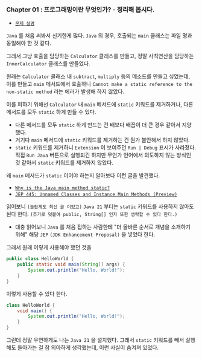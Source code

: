
### Chapter 01 : 프로그래밍이란 무엇인가? - 정리해 봅시다.

- [`문제 설명`](./README.md)

`Java` 를 처음 써봐서 신기한게 많다. `Java` 의 경우, 호출되는 `main` 클래스는 파일 명과 동일해야 한 것 같다.

그래서 그냥 호출을 담당하는 `Calculator` 클래스를 만들고, 정말 사칙연산을 담당하는 `InnerCalculator` 클래스를 만들었다.

원래는 `Calculator` 클래스 내 `subtract`, `multiply` 등의 메소드를 만들고 싶었는데, 이를 만들고 `main` 메서드에서 호출하니 `Cannot make a static reference to the non-static method` 라는 에러가 발생해 하지 않았다.

이를 피하기 위해선 `Calculator` 내 `main` 메서드에 `static` 키워드를 제거하거나, 다른 메서드를 모두 `static` 하게 만들 수 있다.
- 다른 메서드를 모두 `static` 하게 만드는 건 배보다 배꼽이 더 큰 경우 같아서 지양했다.
- 거기다 `main` 메서드에 `static` 키워드를 제거하는 건 뭔가 불안해서 하지 않았다.
- `static` 키워드를 제거하니 `Extension` 이 보여주던 `Run | Debug` 표시가 사라졌다. 직접 `Run Java` 버튼으로 실행되긴 하지만 무언가 언어에서 의도하지 않는 방식인 것 같아서 `static` 키워드를 제거하지 않았다.

왜 `main` 메서드가 `static` 이어야 하는지 알아보다 이런 글을 발견했다.
- [`Why is the Java main method static?`](https://stackoverflow.com/questions/146576/why-is-the-java-main-method-static?page=1&tab=scoredesc#tab-top)
- [`JEP 445: Unnamed Classes and Instance Main Methods (Preview)`](https://openjdk.org/jeps/445)

읽어보니 `(놀랍게도 최신 글 이었고)` `Java 21` 부터는 `static` 키워드를 사용하지 않아도 된다 한다. `(추가로 덧붙여 public, String[] 인자 또한 생략할 수 있다 한다.)`
- 대충 읽어보니 `Java` 를 처음 접하는 사람한테 "더 올바른 순서로 개념을 소개하기 위해" 해당 `JEP` `(JDK Enhancement Proposal)` 을 넣었다 한다.

그래서 원래 이렇게 사용해야 했던 것을

```java
public class HelloWorld {
    public static void main(String[] args) {
        System.out.println("Hello, World!");
    }
}
```
이렇게 사용할 수 있다 한다.

```java
class HelloWorld { 
    void main() { 
        System.out.println("Hello, World!");
    }
}
```

그런데 정말 우연하게도 나는 `Java 21` 을 설치했다. 그래서 `static` 키워드를 빼서 실행해도 돌아가는 걸 참 의아하게 생각했는데, 이런 사실이 숨겨져 있었다.
